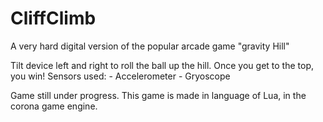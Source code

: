 # CliffClimb
A very hard digital version of the popular arcade game "gravity Hill"

  Tilt device left and right to roll the ball up the hill. Once you get to the top, you win!
  Sensors used:
      - Accelerometer
      - Gryoscope
 
Game still under progress.
This game is made in language of Lua, in the corona game engine.

